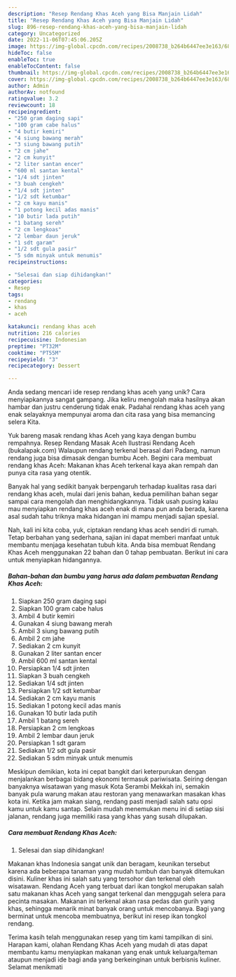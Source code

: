 ```yaml
---
description: "Resep Rendang Khas Aceh yang Bisa Manjain Lidah"
title: "Resep Rendang Khas Aceh yang Bisa Manjain Lidah"
slug: 896-resep-rendang-khas-aceh-yang-bisa-manjain-lidah
category: Uncategorized
date: 2022-11-06T07:45:06.205Z
image: https://img-global.cpcdn.com/recipes/2008738_b264b6447ee3e163/680x482cq70/rendang-khas-aceh-foto-resep-utama.jpg
hideToc: false
enableToc: true
enableTocContent: false
thumbnail: https://img-global.cpcdn.com/recipes/2008738_b264b6447ee3e163/680x482cq70/rendang-khas-aceh-foto-resep-utama.jpg
cover: https://img-global.cpcdn.com/recipes/2008738_b264b6447ee3e163/680x482cq70/rendang-khas-aceh-foto-resep-utama.jpg
author: Admin
authorAv: notfound
ratingvalue: 3.2
reviewcount: 18
recipeingredient:
- "250 gram daging sapi"
- "100 gram cabe halus"
- "4 butir kemiri"
- "4 siung bawang merah"
- "3 siung bawang putih"
- "2 cm jahe"
- "2 cm kunyit"
- "2 liter santan encer"
- "600 ml santan kental"
- "1/4 sdt jinten"
- "3 buah cengkeh"
- "1/4 sdt jinten"
- "1/2 sdt ketumbar"
- "2 cm kayu manis"
- "1 potong kecil adas manis"
- "10 butir lada putih"
- "1 batang sereh"
- "2 cm lengkoas"
- "2 lembar daun jeruk"
- "1 sdt garam"
- "1/2 sdt gula pasir"
- "5 sdm minyak untuk menumis"
recipeinstructions:

- "Selesai dan siap dihidangkan!"
categories:
- Resep
tags:
- rendang
- khas
- aceh

katakunci: rendang khas aceh 
nutrition: 216 calories
recipecuisine: Indonesian
preptime: "PT32M"
cooktime: "PT55M"
recipeyield: "3"
recipecategory: Dessert

---
```





Anda sedang mencari ide resep rendang khas aceh yang unik? Cara menyiapkannya sangat gampang. Jika keliru mengolah maka hasilnya akan hambar dan justru cenderung tidak enak. Padahal rendang khas aceh yang enak selayaknya mempunyai aroma dan cita rasa yang bisa memancing selera Kita.





Yuk bareng masak rendang khas Aceh yang kaya dengan bumbu rempahnya. Resep Rendang Masak Aceh Ilustrasi Rendang Aceh (bukalapak.com) Walaupun rendang terkenal berasal dari Padang, namun rendang juga bisa dimasak dengan bumbu Aceh. Begini cara membuat rendang khas Aceh: Makanan khas Aceh terkenal kaya akan rempah dan punya cita rasa yang otentik.

Banyak hal yang sedikit banyak berpengaruh terhadap kualitas rasa dari rendang khas aceh, mulai dari jenis bahan, kedua pemilihan bahan segar sampai cara mengolah dan menghidangkannya. Tidak usah pusing kalau mau menyiapkan rendang khas aceh enak di mana pun anda berada, karena asal sudah tahu triknya maka hidangan ini mampu menjadi sajian spesial.






Nah, kali ini kita coba, yuk, ciptakan rendang khas aceh sendiri di rumah. Tetap berbahan yang sederhana, sajian ini dapat memberi manfaat untuk membantu menjaga kesehatan tubuh kita. Anda bisa membuat Rendang Khas Aceh menggunakan 22 bahan dan 0 tahap pembuatan. Berikut ini cara untuk menyiapkan hidangannya.

<!--inarticleads1-->

##### Bahan-bahan dan bumbu yang harus ada dalam pembuatan Rendang Khas Aceh:

1. Siapkan 250 gram daging sapi
1. Siapkan 100 gram cabe halus
1. Ambil 4 butir kemiri
1. Gunakan 4 siung bawang merah
1. Ambil 3 siung bawang putih
1. Ambil 2 cm jahe
1. Sediakan 2 cm kunyit
1. Gunakan 2 liter santan encer
1. Ambil 600 ml santan kental
1. Persiapkan 1/4 sdt jinten
1. Siapkan 3 buah cengkeh
1. Sediakan 1/4 sdt jinten
1. Persiapkan 1/2 sdt ketumbar
1. Sediakan 2 cm kayu manis
1. Sediakan 1 potong kecil adas manis
1. Gunakan 10 butir lada putih
1. Ambil 1 batang sereh
1. Persiapkan 2 cm lengkoas
1. Ambil 2 lembar daun jeruk
1. Persiapkan 1 sdt garam
1. Sediakan 1/2 sdt gula pasir
1. Sediakan 5 sdm minyak untuk menumis


Meskipun demikian, kota ini cepat bangkit dari keterpurukan dengan menjalankan berbagai bidang ekonomi termasuk pariwisata. Seiring dengan banyaknya wisatawan yang masuk Kota Serambi Mekkah ini, semakin banyak pula warung makan atau restoran yang menawarkan masakan khas kota ini. Ketika jam makan siang, rendang pasti menjadi salah satu opsi kamu untuk kamu santap. Selain mudah menemukan menu ini di setiap sisi jalanan, rendang juga memiliki rasa yang khas yang susah dilupakan. 

<!--inarticleads2-->

##### Cara membuat Rendang Khas Aceh:


1. Selesai dan siap dihidangkan!

Makanan khas Indonesia sangat unik dan beragam, keunikan tersebut karena ada beberapa tanaman yang mudah tumbuh dan banyak ditemukan disini. Kuliner khas ini salah satu yang tersohor dan terkenal oleh wisatawan. Rendang Aceh yang terbuat dari ikan tongkol merupakan salah satu makanan khas Aceh yang sangat terkenal dan menggugah selera para pecinta masakan. Makanan ini terkenal akan rasa pedas dan gurih yang khas, sehingga menarik minat banyak orang untuk mencobanya. Bagi yang berminat untuk mencoba membuatnya, berikut ini resep ikan tongkol rendang. 

Terima kasih telah menggunakan resep yang tim kami tampilkan di sini. Harapan kami, olahan Rendang Khas Aceh yang mudah di atas dapat membantu kamu menyiapkan makanan yang enak untuk keluarga/teman ataupun menjadi ide bagi anda yang berkeinginan untuk berbisnis kuliner. Selamat menikmati
